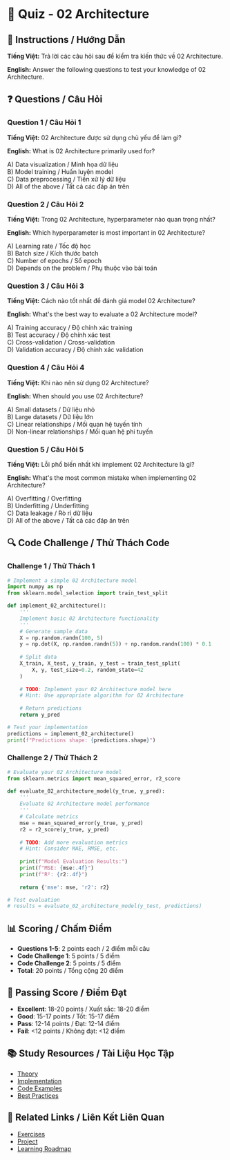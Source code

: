 # 🧠 Quiz - 02 Architecture

## 📝 Instructions / Hướng Dẫn

**Tiếng Việt:** Trả lời các câu hỏi sau để kiểm tra kiến thức về 02 Architecture.

**English:** Answer the following questions to test your knowledge of 02 Architecture.

## ❓ Questions / Câu Hỏi

### Question 1 / Câu Hỏi 1
**Tiếng Việt:** 02 Architecture được sử dụng chủ yếu để làm gì?

**English:** What is 02 Architecture primarily used for?

A) Data visualization / Minh họa dữ liệu  
B) Model training / Huấn luyện model  
C) Data preprocessing / Tiền xử lý dữ liệu  
D) All of the above / Tất cả các đáp án trên

### Question 2 / Câu Hỏi 2
**Tiếng Việt:** Trong 02 Architecture, hyperparameter nào quan trọng nhất?

**English:** Which hyperparameter is most important in 02 Architecture?

A) Learning rate / Tốc độ học  
B) Batch size / Kích thước batch  
C) Number of epochs / Số epoch  
D) Depends on the problem / Phụ thuộc vào bài toán

### Question 3 / Câu Hỏi 3
**Tiếng Việt:** Cách nào tốt nhất để đánh giá model 02 Architecture?

**English:** What's the best way to evaluate a 02 Architecture model?

A) Training accuracy / Độ chính xác training  
B) Test accuracy / Độ chính xác test  
C) Cross-validation / Cross-validation  
D) Validation accuracy / Độ chính xác validation

### Question 4 / Câu Hỏi 4
**Tiếng Việt:** Khi nào nên sử dụng 02 Architecture?

**English:** When should you use 02 Architecture?

A) Small datasets / Dữ liệu nhỏ  
B) Large datasets / Dữ liệu lớn  
C) Linear relationships / Mối quan hệ tuyến tính  
D) Non-linear relationships / Mối quan hệ phi tuyến

### Question 5 / Câu Hỏi 5
**Tiếng Việt:** Lỗi phổ biến nhất khi implement 02 Architecture là gì?

**English:** What's the most common mistake when implementing 02 Architecture?

A) Overfitting / Overfitting  
B) Underfitting / Underfitting  
C) Data leakage / Rò rỉ dữ liệu  
D) All of the above / Tất cả các đáp án trên

## 🔍 Code Challenge / Thử Thách Code

### Challenge 1 / Thử Thách 1
```python
# Implement a simple 02 Architecture model
import numpy as np
from sklearn.model_selection import train_test_split

def implement_02_architecture():
    '''
    Implement basic 02 Architecture functionality
    '''
    # Generate sample data
    X = np.random.randn(100, 5)
    y = np.dot(X, np.random.randn(5)) + np.random.randn(100) * 0.1
    
    # Split data
    X_train, X_test, y_train, y_test = train_test_split(
        X, y, test_size=0.2, random_state=42
    )
    
    # TODO: Implement your 02 Architecture model here
    # Hint: Use appropriate algorithm for 02 Architecture
    
    # Return predictions
    return y_pred

# Test your implementation
predictions = implement_02_architecture()
print(f"Predictions shape: {predictions.shape}")
```

### Challenge 2 / Thử Thách 2
```python
# Evaluate your 02 Architecture model
from sklearn.metrics import mean_squared_error, r2_score

def evaluate_02_architecture_model(y_true, y_pred):
    '''
    Evaluate 02 Architecture model performance
    '''
    # Calculate metrics
    mse = mean_squared_error(y_true, y_pred)
    r2 = r2_score(y_true, y_pred)
    
    # TODO: Add more evaluation metrics
    # Hint: Consider MAE, RMSE, etc.
    
    print(f"Model Evaluation Results:")
    print(f"MSE: {mse:.4f}")
    print(f"R²: {r2:.4f}")
    
    return {'mse': mse, 'r2': r2}

# Test evaluation
# results = evaluate_02_architecture_model(y_test, predictions)
```

## 📊 Scoring / Chấm Điểm

- **Questions 1-5**: 2 points each / 2 điểm mỗi câu
- **Code Challenge 1**: 5 points / 5 điểm
- **Code Challenge 2**: 5 points / 5 điểm
- **Total**: 20 points / Tổng cộng 20 điểm

## 🎯 Passing Score / Điểm Đạt

- **Excellent**: 18-20 points / Xuất sắc: 18-20 điểm
- **Good**: 15-17 points / Tốt: 15-17 điểm  
- **Pass**: 12-14 points / Đạt: 12-14 điểm
- **Fail**: <12 points / Không đạt: <12 điểm

## 📚 Study Resources / Tài Liệu Học Tập

- [Theory](./THEORY_02_architecture.md)
- [Implementation](./IMPLEMENTATION_02_architecture.md)
- [Code Examples](./CODE_EXAMPLES_02_architecture.md)
- [Best Practices](./BEST_PRACTICES_02_architecture.md)

## 🔗 Related Links / Liên Kết Liên Quan

- [Exercises](./EXERCISES_02_architecture.md)
- [Project](./PROJECT_02_architecture.md)
- [Learning Roadmap](./LEARNING_ROADMAP_02_architecture.md)
